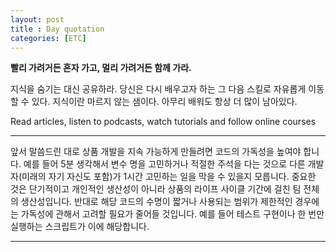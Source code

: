 ```yaml
---
layout: post
title : Day quotation
categories: [ETC]
---
```


**빨리 가려거든 혼자 가고, 멀리 가려거든 함께 가라.**

지식을 숨기는 대신 공유하라. 당신은 다시 배우고자 하는 그 다음 스킬로 자유롭게 이동할 수 있다. 지식이란 마르지 않는 샘이다. 아무리 배워도 항상 더 많이 남아있다.

Read articles, listen to podcasts, watch tutorials and follow online courses

***

앞서 말씀드린 대로 상품 개발을 지속 가능하게 만들려면 코드의 가독성을 높여야 합니다. 예를 들어 5분 생각해서 변수 명을 고민하거나 적절한 주석을 다는 것으로 다른 개발자(미래의 자기 자신도 포함)가 1시간 고민하는 일을 막을 수 있을지 모릅니다. 중요한 것은 단기적이고 개인적인 생산성이 아니라 상품의 라이프 사이클 기간에 걸친 팀 전체의 생산성입니다. 반대로 해당 코드의 수명이 짧거나 사용되는 범위가 제한적인 경우에는 가독성에 관해서 고려할 필요가 줄어들 것입니다. 예를 들어 테스트 구현이나 한 번만 실행하는 스크립트가 이에 해당합니다.

***